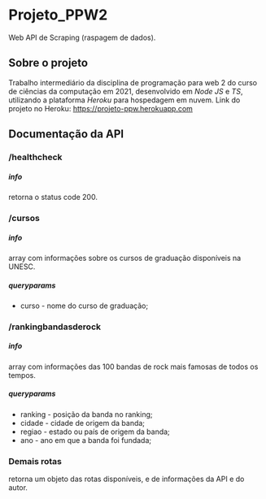 # Projeto_PPW2

Web API de Scraping (raspagem de dados).

## Sobre o projeto

Trabalho intermediário da disciplina de programação para web 2 do curso de ciências da computação em 2021, desenvolvido em _Node JS_ e _TS_, utilizando a plataforma _Heroku_ para hospedagem em nuvem.
Link do projeto no Heroku: https://projeto-ppw.herokuapp.com

## Documentação da API

### /healthcheck

##### info

retorna o status code 200.

### /cursos

##### info

array com informações sobre os cursos de graduação disponíveis na UNESC.

##### queryparams

-   curso - nome do curso de graduação;

### /rankingbandasderock

##### info

array com informações das 100 bandas de rock mais famosas de todos os tempos.

##### queryparams

-   ranking - posição da banda no ranking;
-   cidade - cidade de origem da banda;
-   regiao - estado ou país de origem da banda;
-   ano - ano em que a banda foi fundada;

### Demais rotas

retorna um objeto das rotas disponíveis, e de informações da API e do autor.

